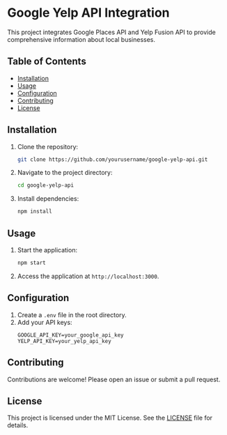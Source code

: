 # Google Yelp API Integration

This project integrates Google Places API and Yelp Fusion API to provide comprehensive information about local businesses.

## Table of Contents
- [Installation](#installation)
- [Usage](#usage)
- [Configuration](#configuration)
- [Contributing](#contributing)
- [License](#license)

## Installation

1. Clone the repository:
    ```sh
    git clone https://github.com/yourusername/google-yelp-api.git
    ```
2. Navigate to the project directory:
    ```sh
    cd google-yelp-api
    ```
3. Install dependencies:
    ```sh
    npm install
    ```

## Usage

1. Start the application:
    ```sh
    npm start
    ```
2. Access the application at `http://localhost:3000`.

## Configuration

1. Create a `.env` file in the root directory.
2. Add your API keys:
    ```env
    GOOGLE_API_KEY=your_google_api_key
    YELP_API_KEY=your_yelp_api_key
    ```

## Contributing

Contributions are welcome! Please open an issue or submit a pull request.

## License

This project is licensed under the MIT License. See the [LICENSE](LICENSE) file for details.